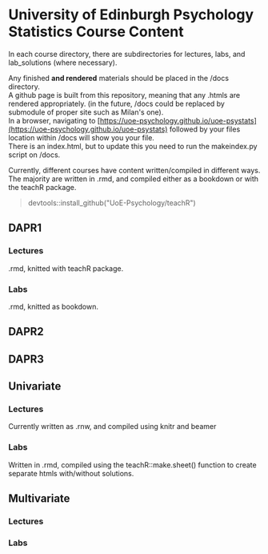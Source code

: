 # University of Edinburgh Psychology Statistics Course Content  

In each course directory, there are subdirectories for lectures, labs, and lab_solutions (where necessary).  
  

Any finished **and rendered**  materials should be placed in the /docs directory.  
A github page is built from this repository, meaning that any .htmls are rendered appropriately. (in the future, /docs could be replaced by submodule of proper site such as Milan's one).  
In a browser, navigating to [https://uoe-psychology.github.io/uoe-psystats](https://uoe-psychology.github.io/uoe-psystats) followed by your files location within /docs will show you your file.  
There is an index.html, but to update this you need to run the makeindex.py script on /docs.  

 
Currently, different courses have content written/compiled in different ways.  
The majority are written in .rmd, and compiled either as a bookdown or with the teachR package.   
> devtools::install_github("UoE-Psychology/teachR")  
  

## DAPR1  
### Lectures  
.rmd, knitted with teachR package.  

### Labs  
.rmd, knitted as bookdown.  
  

## DAPR2  
 
## DAPR3  
 
## Univariate  
### Lectures  
Currently written as .rnw, and compiled using knitr and beamer  
### Labs  
Written in .rmd, compiled using the teachR::make.sheet() function to create separate htmls with/without solutions.

## Multivariate  
### Lectures  
### Labs  
  




